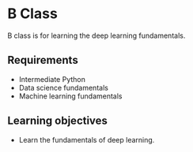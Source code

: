 # B Class

B class is for learning the deep learning fundamentals.

## Requirements

* Intermediate Python
* Data science fundamentals
* Machine learning fundamentals

## Learning objectives

* Learn the fundamentals of deep learning.
